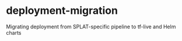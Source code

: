 # deployment-migration
Migrating deployment from SPLAT-specific pipeline to tf-live and Helm charts
